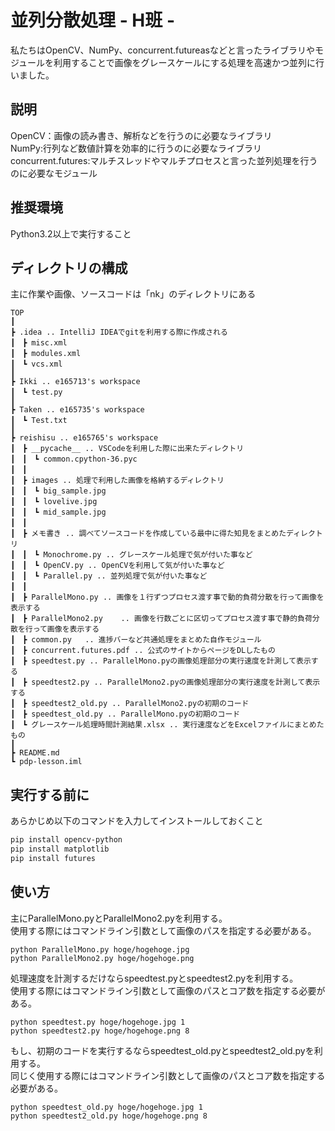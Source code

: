 並列分散処理 - H班 -
====

私たちはOpenCV、NumPy、concurrent.futureasなどと言ったライブラリやモジュールを利用することで画像をグレースケールにする処理を高速かつ並列に行いました。

## 説明

OpenCV：画像の読み書き、解析などを行うのに必要なライブラリ  
NumPy:行列など数値計算を効率的に行うのに必要なライブラリ  
concurrent.futures:マルチスレッドやマルチプロセスと言った並列処理を行うのに必要なモジュール

## 推奨環境

Python3.2以上で実行すること

## ディレクトリの構成
主に作業や画像、ソースコードは「nk」のディレクトリにある
```
TOP  
┃  
┣ .idea .. IntelliJ IDEAでgitを利用する際に作成される  
┃　┣ misc.xml  
┃　┣ modules.xml  
┃　┗ vcs.xml  
┃  
┣ Ikki .. e165713's workspace  
┃　┗ test.py  
┃  
┣ Taken .. e165735's workspace  
┃　┗ Test.txt  
┃  
┣ reishisu .. e165765's workspace  
┃　┣ __pycache__ .. VSCodeを利用した際に出来たディレクトリ  
┃　┃　┗ common.cpython-36.pyc  
┃　┃  
┃　┣ images .. 処理で利用した画像を格納するディレクトリ  
┃　┃　┗ big_sample.jpg  
┃　┃　┗ lovelive.jpg  
┃　┃　┗ mid_sample.jpg  
┃　┃  
┃　┣ メモ書き .. 調べてソースコードを作成している最中に得た知見をまとめたディレクトリ  
┃　┃　┗ Monochrome.py .. グレースケール処理で気が付いた事など  
┃　┃　┗ OpenCV.py .. OpenCVを利用して気が付いた事など  
┃　┃　┗ Parallel.py .. 並列処理で気が付いた事など  
┃　┃  
┃　┣ ParallelMono.py	.. 画像を１行ずつプロセス渡す事で動的負荷分散を行って画像を表示する  
┃　┣ ParallelMono2.py	.. 画像を行数ごとに区切ってプロセス渡す事で静的負荷分散を行って画像を表示する  
┃　┣ common.py	.. 進捗バーなど共通処理をまとめた自作モジュール  
┃　┣ concurrent.futures.pdf .. 公式のサイトからページをDLしたもの  
┃　┣ speedtest.py .. ParallelMono.pyの画像処理部分の実行速度を計測して表示する  
┃　┣ speedtest2.py .. ParallelMono2.pyの画像処理部分の実行速度を計測して表示する  
┃　┣ speedtest2_old.py .. ParallelMono2.pyの初期のコード	 
┃　┣ speedtest_old.py .. ParallelMono.pyの初期のコード  
┃　┗ グレースケール処理時間計測結果.xlsx .. 実行速度などをExcelファイルにまとめたもの  
┃  
┣ README.md  
┗ pdp-lesson.iml  
```

## 実行する前に

あらかじめ以下のコマンドを入力してインストールしておくこと
```zsh
pip install opencv-python
pip install matplotlib
pip install futures
```

## 使い方  

主にParallelMono.pyとParallelMono2.pyを利用する。  
使用する際にはコマンドライン引数として画像のパスを指定する必要がある。  
```
python ParallelMono.py hoge/hogehoge.jpg  
python ParallelMono2.py hoge/hogehoge.png  
```
  
処理速度を計測するだけならspeedtest.pyとspeedtest2.pyを利用する。  
使用する際にはコマンドライン引数として画像のパスとコア数を指定する必要がある。  
```
python speedtest.py hoge/hogehoge.jpg 1  
python speedtest2.py hoge/hogehoge.png 8  
```
  
もし、初期のコードを実行するならspeedtest_old.pyとspeedtest2_old.pyを利用する。  
同じく使用する際にはコマンドライン引数として画像のパスとコア数を指定する必要がある。  
```
python speedtest_old.py hoge/hogehoge.jpg 1  
python speedtest2_old.py hoge/hogehoge.png 8  
```
